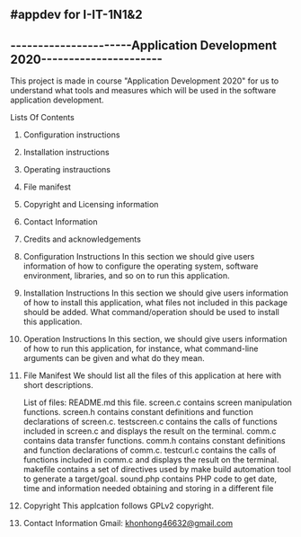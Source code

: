 #appdev for I-IT-1N1&2
----------------------------------------------------------------------- 
----------------------Application Development 2020---------------------- 
------------------------------------------------------------------------ 
This project is made in course "Application Development 2020" for us to 
understand what tools and measures which  will be used in the  software 
application development. 

Lists Of Contents
1. Configuration instructions
2. Installation instructions
3. Operating instrauctions
4. File manifest
5. Copyright and Licensing information
6. Contact Information
7. Credits and acknowledgements

1. Configuration Instructions
	In this section we should give users information of how to configure 
	the operating system, software environment, libraries, and so on to run
	this application.

2. Installation Instructions
	In this section we should give users information of how to install this 
	application, what files not included in this package should be added.
	What command/operation should be used to install this application.

3. Operation Instructions
	In this section, we should give users information of how to run 
	this application, for instance, what command-line arguments can be given 
	and what do they mean.

4. File Manifest 
	We should list all the files of this application at here with short descriptions.

	List of files:
	README.md		this file.
	screen.c 		contains screen manipulation functions.
	screen.h 		contains constant definitions and function declarations 
					of screen.c.
	testscreen.c 	contains the calls of functions included in screen.c 
				 	and displays the result on the terminal.
	comm.c			contains data transfer functions.
	comm.h 			contains constant definitions and function declarations 
					of comm.c.
	testcurl.c		contains the calls of functions included in comm.c and
					displays the result on the terminal.
	makefile		contains a set of directives used by make build automation
					tool to generate a target/goal.
	sound.php		contains PHP code to get date, time and information needed obtaining and storing 
					in a different file
5. Copyright 
	This applcation follows GPLv2 copyright.

6. Contact Information 
	Gmail: khonhong46632@gmail.com


